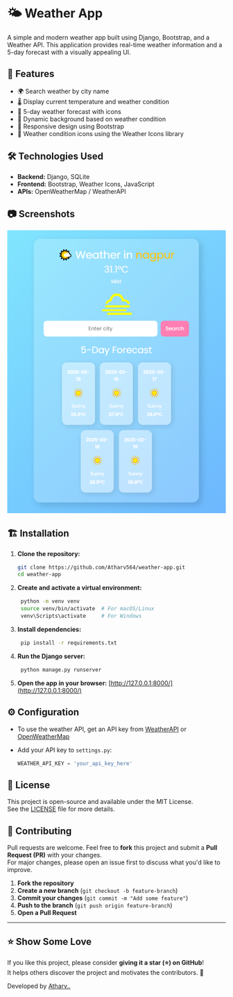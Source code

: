 # 🌤️ Weather App

A simple and modern weather app built using Django, Bootstrap, and a Weather API. This application provides real-time weather information and a 5-day forecast with a visually appealing UI.

## 🚀 Features

- 🌍 Search weather by city name
- 🌡️ Display current temperature and weather condition
- 📅 5-day weather forecast with icons
- 🎨 Dynamic background based on weather condition
- 📱 Responsive design using Bootstrap
- 🔔 Weather condition icons using the Weather Icons library

## 🛠️ Technologies Used

- **Backend:** Django, SQLite
- **Frontend:** Bootstrap, Weather Icons, JavaScript
- **APIs:** OpenWeatherMap / WeatherAPI

## 📷 Screenshots

![Weather App Screenshot](weather_project/weather/screenshots/weather_app.PNG)

## 🏗️ Installation

1. **Clone the repository:**
   ```sh
   git clone https://github.com/Atharv564/weather-app.git
   cd weather-app
   ```
2. **Create and activate a virtual environment:**
   ```sh
    python -m venv venv 
    source venv/bin/activate  # For macOS/Linux
    venv\Scripts\activate     # For Windows
   ```
3. **Install dependencies:**
   ```sh
    pip install -r requirements.txt
   ```
4. **Run the Django server:**
   ```sh
    python manage.py runserver
   ```
5. **Open the app in your browser:**
   [http://127.0.0.1:8000/](http://127.0.0.1:8000/)

## ⚙️ Configuration

- To use the weather API, get an API key from [WeatherAPI](https://www.weatherapi.com/) or [OpenWeatherMap](https://openweathermap.org/)
- Add your API key to `settings.py`:

   ```python
   WEATHER_API_KEY = 'your_api_key_here'
  ```
## 📄 License

This project is open-source and available under the MIT License.  
See the [LICENSE](LICENSE) file for more details.
## 🤝 Contributing

Pull requests are welcome. Feel free to **fork** this project and submit a **Pull Request (PR)** with your changes.  
For major changes, please open an issue first to discuss what you'd like to improve.  

1. **Fork the repository**  
2. **Create a new branch** (`git checkout -b feature-branch`)  
3. **Commit your changes** (`git commit -m "Add some feature"`)  
4. **Push to the branch** (`git push origin feature-branch`)  
5. **Open a Pull Request**  

---

## ⭐ Show Some Love

If you like this project, please consider **giving it a star (⭐) on GitHub**!  
It helps others discover the project and motivates the contributors. 🚀

Developed by [Atharv..](https://github.com/Atharv564)
